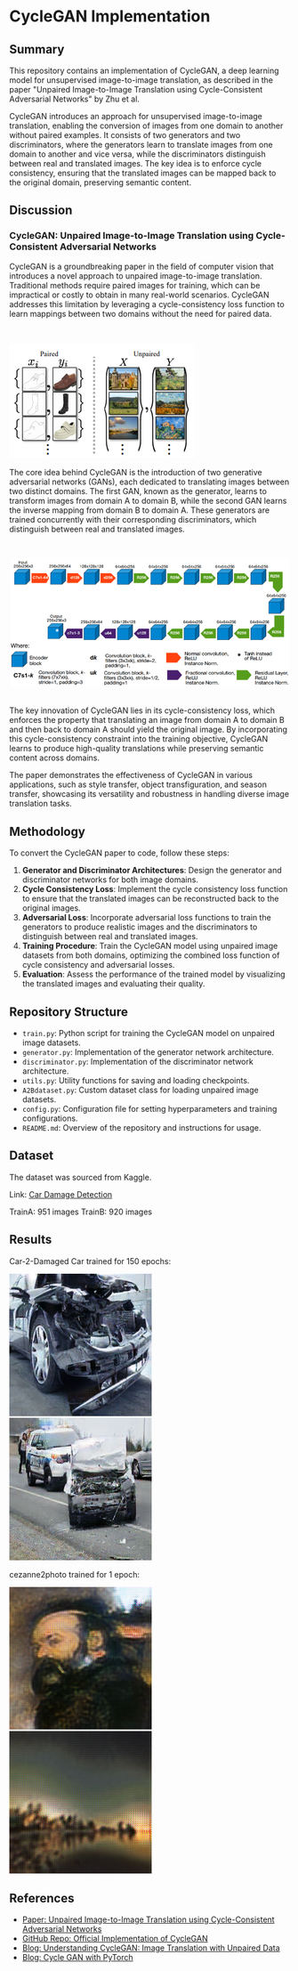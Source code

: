 # CycleGAN Implementation

## Summary

This repository contains an implementation of CycleGAN, a deep learning model for unsupervised image-to-image translation, as described in the paper "Unpaired Image-to-Image Translation using Cycle-Consistent Adversarial Networks" by Zhu et al.

CycleGAN introduces an approach for unsupervised image-to-image translation, enabling the conversion of images from one domain to another without paired examples. It consists of two generators and two discriminators, where the generators learn to translate images from one domain to another and vice versa, while the discriminators distinguish between real and translated images. The key idea is to enforce cycle consistency, ensuring that the translated images can be mapped back to the original domain, preserving semantic content.

## Discussion

### CycleGAN: Unpaired Image-to-Image Translation using Cycle-Consistent Adversarial Networks

CycleGAN is a groundbreaking paper in the field of computer vision that introduces a novel approach to unpaired image-to-image translation. Traditional methods require paired images for training, which can be impractical or costly to obtain in many real-world scenarios. CycleGAN addresses this limitation by leveraging a cycle-consistency loss function to learn mappings between two domains without the need for paired data.

<br>

![Paired VS Unpaired](./images/pairedvsunpaired.png)
<br>

The core idea behind CycleGAN is the introduction of two generative adversarial networks (GANs), each dedicated to translating images between two distinct domains. The first GAN, known as the generator, learns to transform images from domain A to domain B, while the second GAN learns the inverse mapping from domain B to domain A. These generators are trained concurrently with their corresponding discriminators, which distinguish between real and translated images.

<br>

![CycleGAN Architecture](./images/Architecture-of-CycleGAN.ppm)

<br>
The key innovation of CycleGAN lies in its cycle-consistency loss, which enforces the property that translating an image from domain A to domain B and then back to domain A should yield the original image. By incorporating this cycle-consistency constraint into the training objective, CycleGAN learns to produce high-quality translations while preserving semantic content across domains.

The paper demonstrates the effectiveness of CycleGAN in various applications, such as style transfer, object transfiguration, and season transfer, showcasing its versatility and robustness in handling diverse image translation tasks.

## Methodology

To convert the CycleGAN paper to code, follow these steps:

1. **Generator and Discriminator Architectures**: Design the generator and discriminator networks for both image domains.
2. **Cycle Consistency Loss**: Implement the cycle consistency loss function to ensure that the translated images can be reconstructed back to the original images.
3. **Adversarial Loss**: Incorporate adversarial loss functions to train the generators to produce realistic images and the discriminators to distinguish between real and translated images.
4. **Training Procedure**: Train the CycleGAN model using unpaired image datasets from both domains, optimizing the combined loss function of cycle consistency and adversarial losses.
5. **Evaluation**: Assess the performance of the trained model by visualizing the translated images and evaluating their quality.

## Repository Structure

- `train.py`: Python script for training the CycleGAN model on unpaired image datasets.
- `generator.py`: Implementation of the generator network architecture.
- `discriminator.py`: Implementation of the discriminator network architecture.
- `utils.py`: Utility functions for saving and loading checkpoints.
- `A2Bdataset.py`: Custom dataset class for loading unpaired image datasets.
- `config.py`: Configuration file for setting hyperparameters and training configurations.
- `README.md`: Overview of the repository and instructions for usage.

## Dataset

The dataset was sourced from Kaggle.

Link: [Car Damage Detection](https://www.kaggle.com/datasets/anujms/car-damage-detection)

TrainA: 951 images
TrainB: 920 images

## Results 

Car-2-Damaged Car trained for 150 epochs:

![figB1_150epochs](./car2damage_results_150epochs/B_0.png)
![figB2_150epochs](./car2damage_results_150epochs/B_200.png)

cezanne2photo trained for 1 epoch: 

![fig_A1_01epoch](./c2p_results_01epoch/A_6000.png)
![fig_B1_01epoch](./c2p_results_01epoch/B_1800.png)

## References

- [Paper: Unpaired Image-to-Image Translation using Cycle-Consistent Adversarial Networks](https://arxiv.org/abs/1703.10593)
- [GitHub Repo: Official Implementation of CycleGAN](https://github.com/junyanz/pytorch-CycleGAN-and-pix2pix)
- [Blog: Understanding CycleGAN: Image Translation with Unpaired Data](https://machinelearningmastery.com/what-is-cyclegan/)
- [Blog: Cycle GAN with PyTorch](https://towardsdatascience.com/cycle-gan-with-pytorch-ebe5db947a99)
